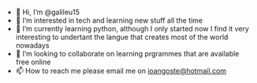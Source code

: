 - 👋 Hi, I’m @galileu15
- 👀 I’m interested in tech and learning new stuff all the time
- 🌱 I’m currently learning python, although I only started now I find it very interesting to undertant the langue that creates most of the world nowadays
- 💞️ I’m looking to collaborate on learning prgrammes that are available free online 
- 📫 How to reach me please email me on ioangoste@hotmail.com

<!---
galileu15/galileu15 is a ✨ special ✨ repository because its `README.md` (this file) appears on your GitHub profile.
You can click the Preview link to take a look at your changes.
--->
